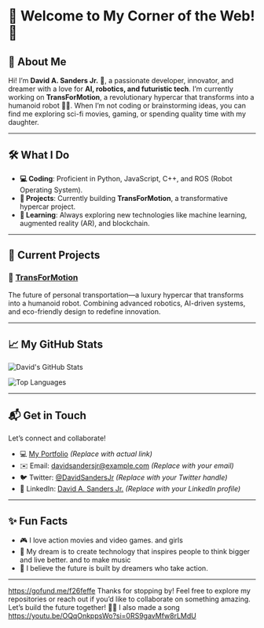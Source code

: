 # 👋 Welcome to My Corner of the Web! 🚀

## 🌟 About Me
Hi! I’m **David A. Sanders Jr.** 👋, a passionate developer, innovator, and dreamer with a love for **AI, robotics, and futuristic tech**. I’m currently working on **TransForMotion**, a revolutionary hypercar that transforms into a humanoid robot 🤖🚗. When I’m not coding or brainstorming ideas, you can find me exploring sci-fi movies, gaming, or spending quality time with my daughter.

---

## 🛠️ What I Do
- **💻 Coding**: Proficient in Python, JavaScript, C++, and ROS (Robot Operating System).
- **🤖 Projects**: Currently building **TransForMotion**, a transformative hypercar project.
- **🌱 Learning**: Always exploring new technologies like machine learning, augmented reality (AR), and blockchain.

---

## 🌟 Current Projects
### 🚗 [TransForMotion](https://github.com/DavidASandersJr/TransForMotion)
The future of personal transportation—a luxury hypercar that transforms into a humanoid robot. Combining advanced robotics, AI-driven systems, and eco-friendly design to redefine innovation.

---

## 📈 My GitHub Stats
![David's GitHub Stats](https://github-readme-stats.vercel.app/api?username=DavidASandersJr&show_icons=true&theme=radical)

![Top Languages](https://github-readme-stats.vercel.app/api/top-langs/?username=DavidASandersJr&layout=compact&theme=radical)

---

## 📬 Get in Touch
Let’s connect and collaborate!  
- 💻 [My Portfolio](https://yourportfolio.com) *(Replace with actual link)*  
- ✉️ Email: [davidsandersjr@example.com](mailto:davidsandersjr@example.com) *(Replace with your email)*  
- 🐦 Twitter: [@DavidSandersJr](https://twitter.com/DavidSandersJr) *(Replace with your Twitter handle)*  
- 💼 LinkedIn: [David A. Sanders Jr.](https://linkedin.com/in/davidasandersjr) *(Replace with your LinkedIn profile)*

---

## ✨ Fun Facts
- 🎮 I love action movies and video games. and girls 
- 🧠 My dream is to create technology that inspires people to think bigger and live better. and to make music
- 🌌 I believe the future is built by dreamers who take action.

---
https://gofund.me/f26feffe
Thanks for stopping by! Feel free to explore my repositories or reach out if you’d like to collaborate on something amazing. Let’s build the future together! 🚀✨
I also made a song https://youtu.be/OQqOnkppsWo?si=0RS9gavMfw8rLMdU

